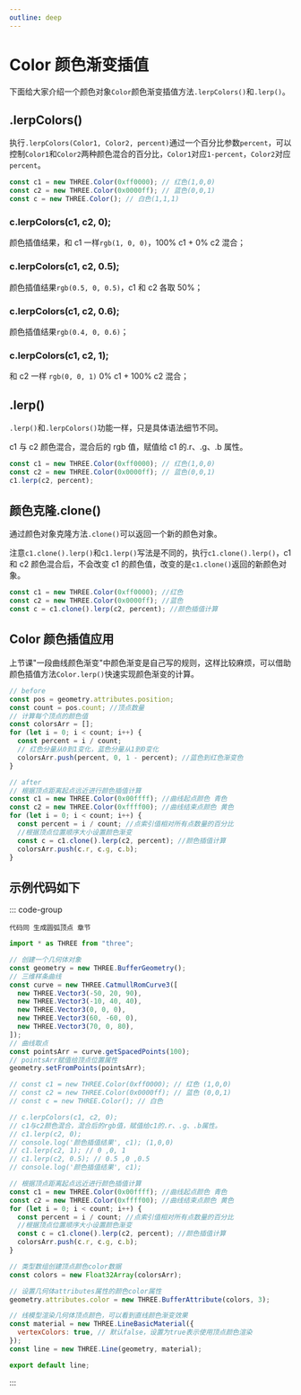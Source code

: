 ```yaml
---
outline: deep
---
```


# Color 颜色渐变插值

下面给大家介绍一个颜色对象`Color`颜色渐变插值方法`.lerpColors()`和`.lerp()`。

## .lerpColors()

执行`.lerpColors(Color1, Color2, percent)`通过一个百分比参数`percent`，可以控制`Color1`和`Color2`两种颜色混合的百分比，`Color1`对应`1-percent`，`Color2`对应`percent`。

```js
const c1 = new THREE.Color(0xff0000); // 红色(1,0,0)
const c2 = new THREE.Color(0x0000ff); // 蓝色(0,0,1)
const c = new THREE.Color(); // 白色(1,1,1)
```

### c.lerpColors(c1, c2, 0);

颜色插值结果，和 c1 一样`rgb(1, 0, 0)`，100% c1 + 0% c2 混合；

### c.lerpColors(c1, c2, 0.5);

颜色插值结果`rgb(0.5, 0, 0.5)`，c1 和 c2 各取 50%；

### c.lerpColors(c1, c2, 0.6);

颜色插值结果`rgb(0.4, 0, 0.6)`；

### c.lerpColors(c1, c2, 1);

和 c2 一样 `rgb(0, 0, 1)` 0% c1 + 100% c2 混合；

## .lerp()

`.lerp()`和`.lerpColors()`功能一样，只是具体语法细节不同。

c1 与 c2 颜色混合，混合后的 rgb 值，赋值给 c1 的.r、.g、.b 属性。

```js
const c1 = new THREE.Color(0xff0000); // 红色(1,0,0)
const c2 = new THREE.Color(0x0000ff); // 蓝色(0,0,1)
c1.lerp(c2, percent);
```

## 颜色克隆.clone()

通过颜色对象克隆方法`.clone()`可以返回一个新的颜色对象。

注意`c1.clone().lerp()`和`c1.lerp()`写法是不同的，执行`c1.clone().lerp()`，c1 和 c2 颜色混合后，不会改变 c1 的颜色值，改变的是`c1.clone()`返回的新颜色对象。

```js
const c1 = new THREE.Color(0xff0000); //红色
const c2 = new THREE.Color(0x0000ff); //蓝色
const c = c1.clone().lerp(c2, percent); //颜色插值计算
```

## Color 颜色插值应用

上节课"一段曲线颜色渐变"中颜色渐变是自己写的规则，这样比较麻烦，可以借助颜色插值方法`Color.lerp()`快速实现颜色渐变的计算。

```js
// before
const pos = geometry.attributes.position;
const count = pos.count; //顶点数量
// 计算每个顶点的颜色值
const colorsArr = [];
for (let i = 0; i < count; i++) {
  const percent = i / count;
  // 红色分量从0到1变化，蓝色分量从1到0变化
  colorsArr.push(percent, 0, 1 - percent); //蓝色到红色渐变色
}

// after
// 根据顶点距离起点远近进行颜色插值计算
const c1 = new THREE.Color(0x00ffff); //曲线起点颜色 青色
const c2 = new THREE.Color(0xffff00); //曲线结束点颜色 黄色
for (let i = 0; i < count; i++) {
  const percent = i / count; //点索引值相对所有点数量的百分比
  //根据顶点位置顺序大小设置颜色渐变
  const c = c1.clone().lerp(c2, percent); //颜色插值计算
  colorsArr.push(c.r, c.g, c.b);
}
```

## 示例代码如下

::: code-group

```vue [index.vue]
代码同 生成圆弧顶点 章节
```

```js [model.js]
import * as THREE from "three";

// 创建一个几何体对象
const geometry = new THREE.BufferGeometry();
// 三维样条曲线
const curve = new THREE.CatmullRomCurve3([
  new THREE.Vector3(-50, 20, 90),
  new THREE.Vector3(-10, 40, 40),
  new THREE.Vector3(0, 0, 0),
  new THREE.Vector3(60, -60, 0),
  new THREE.Vector3(70, 0, 80),
]);
// 曲线取点
const pointsArr = curve.getSpacedPoints(100);
// pointsArr赋值给顶点位置属性
geometry.setFromPoints(pointsArr);

// const c1 = new THREE.Color(0xff0000); // 红色 (1,0,0)
// const c2 = new THREE.Color(0x0000ff); // 蓝色 (0,0,1)
// const c = new THREE.Color(); // 白色

// c.lerpColors(c1, c2, 0);
// c1与c2颜色混合，混合后的rgb值，赋值给c1的.r、.g、.b属性。
// c1.lerp(c2, 0);
// console.log('颜色插值结果', c1); (1,0,0)
// c1.lerp(c2, 1); // 0 ,0, 1
// c1.lerp(c2, 0.5); // 0.5 ,0 ,0.5
// console.log('颜色插值结果', c1);

// 根据顶点距离起点远近进行颜色插值计算
const c1 = new THREE.Color(0x00ffff); //曲线起点颜色 青色
const c2 = new THREE.Color(0xffff00); //曲线结束点颜色 黄色
for (let i = 0; i < count; i++) {
  const percent = i / count; //点索引值相对所有点数量的百分比
  //根据顶点位置顺序大小设置颜色渐变
  const c = c1.clone().lerp(c2, percent); //颜色插值计算
  colorsArr.push(c.r, c.g, c.b);
}

// 类型数组创建顶点颜色color数据
const colors = new Float32Array(colorsArr);

// 设置几何体attributes属性的颜色color属性
geometry.attributes.color = new THREE.BufferAttribute(colors, 3);

// 线模型渲染几何体顶点颜色，可以看到直线颜色渐变效果
const material = new THREE.LineBasicMaterial({
  vertexColors: true, // 默认false，设置为true表示使用顶点颜色渲染
});
const line = new THREE.Line(geometry, material);

export default line;
```

:::
